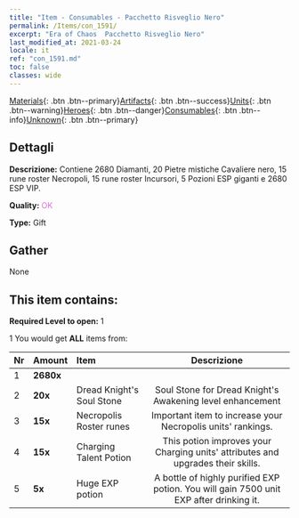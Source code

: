 ```yaml
---
title: "Item - Consumables - Pacchetto Risveglio Nero"
permalink: /Items/con_1591/
excerpt: "Era of Chaos  Pacchetto Risveglio Nero"
last_modified_at: 2021-03-24
locale: it
ref: "con_1591.md"
toc: false
classes: wide
---
```

 [Materials](/it/Items/){: .btn .btn--primary}[Artifacts](/it/Items/Artifacts/){: .btn .btn--success}[Units](/it/Items/Units/){: .btn .btn--warning}[Heroes](/it/Items/Heroes/){: .btn .btn--danger}[Consumables](/it/Items/Consumables/){: .btn .btn--info}[Unknown](/it/Items/Unknown/){: .btn .btn--primary}

## Dettagli
 **Descrizione:** Contiene 2680 Diamanti, 20 Pietre mistiche Cavaliere nero, 15 rune roster Necropoli, 15 rune roster Incursori, 5 Pozioni ESP giganti e 2680 ESP VIP.

 **Quality:** <span style="color: #DA70D6">OK</span>

 **Type:** Gift

## Gather

  None

## This item contains:

 **Required Level to open:** 1

 1 You would get **ALL** items  from:

  | Nr | Amount |     Item    | Descrizione |
  |:---|:-------|:------------|:-----------:|
  | 1 |  **2680x** | <i class="fas fa-gem"/> |  | 
  | 2 |  **20x** | Dread Knight's Soul Stone | Soul Stone for Dread Knight's Awakening level enhancement  | 
  | 3 |  **15x** | Necropolis Roster runes | Important item to increase your Necropolis units' rankings.  | 
  | 4 |  **15x** | Charging Talent Potion | This potion improves your Charging units' attributes and upgrades their skills.  | 
  | 5 |  **5x** | Huge EXP potion | A bottle of highly purified EXP potion. You will gain 7500 unit EXP after drinking it.  | 
